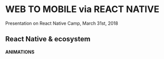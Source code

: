 # WEB TO MOBILE via REACT NATIVE

Presentation on React Native Camp, March 31st, 2018

## React Native & ecosystem

#### ANIMATIONS
